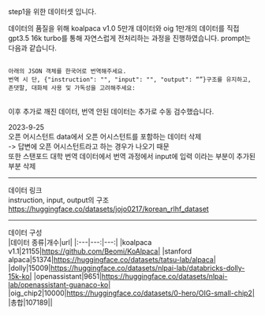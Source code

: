 step1을 위한 데이터셋 입니다.

데이터의 품질을 위해 koalpaca v1.0 5만개 데이터와 oig 1만개의 데이터를 직접 gpt3.5 16k turbo를 통해 자연스럽게 전처리하는 과정을 진행하였습니다.
prompt는 다음과 같습니다.   
<pre>
<code>
아래의 JSON 객체를 한국어로 번역해주세요. 
번역 시 단, {"instruction": "", "input": "", "output": “”}구조를 유지하고, 존댓말, 대화체 사용 및 가독성을 고려해주세요:
</code>
</pre>   
이후 추가로 깨진 데이터, 번역 안된 데이터는 추가로 수동 검수했습니다.   

2023-9-25   
오픈 어시스턴트 data에서 오픈 어시스턴트를 포함하는 데이터 삭제   
-> 답변에 오픈 어시스턴트라고 하는 경우가 나오기 때문   
또한 스탠포드 대학 번역 데이터에서 번역 과정에서 input에 입력 이라는 부분이 추가된 부분 삭제

***
데이터 링크   
instruction, input, output의 구조  
https://huggingface.co/datasets/jojo0217/korean_rlhf_dataset
   
***
데이터 구성   
|데이터 종류|개수|url|
|:---|---:|---:|
|koalpaca v1.1|21155|https://github.com/Beomi/KoAlpaca|
|stanford alpaca|51374|https://huggingface.co/datasets/tatsu-lab/alpaca|
|dolly|15009|https://huggingface.co/datasets/nlpai-lab/databricks-dolly-15k-ko|
|openassistant|9651|https://huggingface.co/datasets/nlpai-lab/openassistant-guanaco-ko|
|oig_chip2|10000|https://huggingface.co/datasets/0-hero/OIG-small-chip2|
|총합|107189||